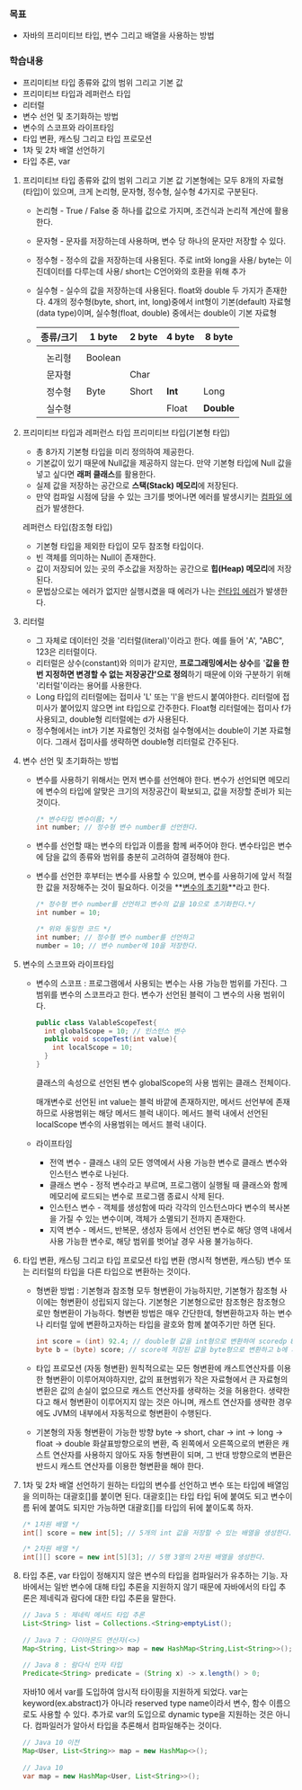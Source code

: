 ### 목표

- 자바의 프리미티브 타입, 변수 그리고 배열을 사용하는 방법

### 학습내용

- 프리미티브 타입 종류와 값의 범위 그리고 기본 값
- 프리미티브 타입과 레퍼런스 타입
- 리터럴
- 변수 선언 및 초기화하는 방법
- 변수의 스코프와 라이프타임
- 타입 변환, 캐스팅 그리고 타입 프로모션
- 1차 및 2차 배열 선언하기
- 타입 추론, var

1. 프리미티브 타입 종류와 값의 범위 그리고 기본 값
   기본형에는 모두 8개의 자료형(타입)이 있으며, 크게 논리형, 문자형, 정수형, 실수형 4가지로 구분된다.

   - 논리형 - True / False 중 하나를 값으로 가지며, 조건식과 논리적 계산에 활용한다.

   - 문자형 - 문자를 저장하는데 사용하며, 변수 당 하나의 문자만 저장할 수 있다.

   - 정수형 - 정수의 값을 저장하는데 사용된다. 주로 int와 long을 사용/ byte는 이진데이터를 다루는데 사용/ short는 C언어와의 호환을 위해 추가

   - 실수형 - 실수의 값을 저장하는데 사용된다. float와 double 두 가지가 존재한다.
     4개의 정수형(byte, short, int, long)중에서 int형이 기본(default) 자료형(data type)이며, 실수형(float, double) 중에서는 double이 기본 자료형

   - | 종류/크기 | 1 byte  | 2 byte | 4 byte  | 8 byte     |
     | :-------: | ------- | ------ | ------- | ---------- |
     |           |         |        |         |            |
     |  논리형   | Boolean |        |         |            |
     |  문자형   |         | Char   |         |            |
     |  정수형   | Byte    | Short  | **Int** | Long       |
     |  실수형   |         |        | Float   | **Double** |

2. 프리미티브 타입과 레퍼런스 타입
   프리미티브 타입(기본형 타입)

   - 총 8가지 기본형 타입을 미리 정의하여 제공한다.
   - 기본값이 있기 때문에 Null값을 제공하지 않는다. 만약 기본형 타입에 Null 값을 넣고 싶다면 **래퍼 클래스**를 활용한다. 
   - 실제 값을 저장하는 공간으로 **스택(Stack) 메모리**에 저장된다.
   - 만약 컴파일 시점에 담을 수 있는 크기를 벗어나면 에러를 발생시키는 <u>컴파일 에러</u>가 발생한다.

   레퍼런스 타입(참조형 타입)

   - 기본형 타입을 제외한 타입이 모두 참조형 타입이다.
   - 빈 객체를 의미하는 Null이 존재한다.
   - 값이 저장되어 있는 곳의 주소값을 저장하는 공간으로 **힙(Heap) 메모리**에 저장된다.
   - 문법상으로는 에러가 없지만 실행시켰을 때 에러가 나는 <u>런타입 에러</u>가 발생한다.

3. 리터럴

   - 그 자체로 데이터인 것을 '리터럴(literal)'이라고 한다. 예를 들어 'A', "ABC", 123은 리터럴이다. 
   - 리터럴은 상수(constant)와 의미가 같지만, **프로그래밍에서는 상수**를 '**값을 한 번 지정하면 변경할 수 없는 저장공간'으로 정의**하기 때문에 이와 구분하기 위해 '리터럴'이라는 용어를 사용한다.
   - Long 타입의 리터럴에는 접미사 'L' 또는 'l'을 반드시 붙여야한다. 리터럴에 접미사가 붙어있지 않으면 int 타입으로 간주한다. Float형 리터럴에는 접미사 f가 사용되고, double형 리터럴에는 d가 사용된다.
   - 정수형에서는 int가 기본 자료형인 것처럼 실수형에서는 double이 기본 자료형이다. 그래서 접미사를 생략하면 double형 리터럴로 간주된다.

4. 변수 선언 및 초기화하는 방법

   - 변수를 사용하기 위해서는 먼저 변수를 선언해야 한다. 변수가 선언되면 메모리에 변수의 타입에 알맞은 크기의 저장공간이 확보되고, 값을 저장할 준비가 되는 것이다.

     ```java
     /* 변수타입 변수이름; */
     int number; // 정수형 변수 number를 선언한다.
     ```

   - 변수를 선언할 때는 변수의 타입과 이름을 함께 써주어야 한다. 변수타입은 변수에 담을 값의 종류와 범위를 충분히 고려하여 결정해야 한다.

   - 변수를 선언한 후부터는 변수를 사용할 수 있으며, 변수를 사용하기에 앞서 적절한 값을 저장해주는 것이 필요하다. 이것을 **<u>변수의 초기화</u>**라고 한다.

     ```java
     /* 정수형 변수 number를 선언하고 변수의 값을 10으로 초기화한다.*/
     int number = 10;
     
     /* 위와 동일한 코드 */
     int number; // 정수형 변수 number를 선언하고
     number = 10; // 변수 number에 10을 저장한다.     
     ```

5. 변수의 스코프와 라이프타임

   - 변수의 스코프 : 프로그램에서 사용되는 변수는 사용 가능한 범위를 가진다. 그 범위를 변수의 스코프라고 한다. 변수가 선언된 블럭이 그 변수의 사용 범위이다.

     ```java
     public class ValableScopeTest{
       int globalScope = 10; // 인스턴스 변수
       public void scopeTest(int value){
         int localScope = 10;
       }
     }
     ```

     클래스의 속성으로 선언된 변수 globalScope의 사용 범위는 클래스 전체이다.

     매개변수로 선언된 int value는 블럭 바깥에 존재하지만, 메서드 선언부에 존재하므로 사용범위는 해당 메서드 블럭 내이다. 메서드 블럭 내에서 선언된 localScope 변수의 사용범위는 메서드 블럭 내이다. 

   - 라이프타임
     - 전역 변수 - 클래스 내의 모든 영역에서 사용 가능한 변수로 클래스 변수와 인스턴스 변수로 나뉜다.
     - 클래스 변수 - 정적 변수라고 부르며, 프로그램이 실행될 때 클래스와 함께 메모리에 로드되는 변수로 프로그램 종료시 삭제 된다.
     - 인스턴스 변수 - 객체를 생성함에 따라 각각의 인스턴스마다 변수의 복사본을 가질 수 있는 변수이며, 객체가 소멸되기 전까지 존재한다.
     - 지역 변수 - 메서드, 반복문, 생성자 등에서 선언된 변수로 해당 영역 내에서 사용 가능한 변수로, 해당 범위를 벗어날 경우 사용 불가능하다.

6. 타입 변환, 캐스팅 그리고 타입 프로모션
   타입 변환 (명시적 형변환, 캐스팅)
   변수 또는 리터럴의 타입을 다른 타입으로 변환하는 것이다.

   - 형변환 방법 : 기본형과 참조형 모두 형변환이 가능하지만, 기본형가 참조형 사이에는 형변환이 성립되지 않는다. 기본형은 기본형으로만 참조형은 참조형으로만 형변환이 가능하다. 형변환 방법은 매우 간단한데, 형변환하고자 하는 변수나 리터럴 앞에 변환하고자하는 타입을 괄호와 함께 붙여주기만 하면 된다.

     ```java
     int score = (int) 92.4; // double형 값을 int형으로 변환하여 scoredp 85가 저장된다.
     byte b = (byte) score; // score에 저장된 값을 byte형으로 변환하고 b에 저장된다.
     ```

   - 타입 프로모션 (자동 형변환)
     원칙적으로는 모든 형변환에 캐스트연산자를 이용한 형변환이 이루어져야하지만, 값의 표현범위가 작은 자료형에서 큰 자료형의 변환은 값의 손실이 없으므로 캐스트 연산자를 생략하는 것을 허용한다. 생략한다고 해서 형변환이 이루어지지 않는 것은 아니며, 캐스트 연산자를 생략한 경우에도 JVM의 내부에서 자동적으로 형변환이 수행된다.
   - 기본형의 자동 형변환이 가능한 방향
     byte -> short, char -> int -> long -> float -> double
     화살표방향으로의 변환, 즉 왼쪽에서 오른쪽으로의 변환은 캐스트 연산자를 사용하지 않아도 자동 형변환이 되며, 그 반대 방향으로의 변환은 반드시 캐스트 연산자를 이용한 형변환을 해야 한다.

7. 1차 및 2차 배열 선언하기
   원하는 타입의 변수를 선언하고 변수 또는 타입에 배열임을 의미하는 대괄호[]를 붙이면 된다. 대괄호[]는 타입 타입 뒤에 붙여도 되고 변수이름 뒤에 붙여도 되지만 가능하면 대괄호[]를 타입의 뒤에 붙이도록 하자.

   ```java
   /* 1차원 배열 */
   int[] score = new int[5]; // 5개의 int 값을 저장할 수 있는 배열을 생성한다.
   
   /* 2차원 배열 */
   int[][] score = new int[5][3]; // 5행 3열의 2차원 배열을 생성한다.
   ```

8. 타입 추론, var
   타입이 정해지지 않은 변수의 타입을 컴파일러가 유추하는 기능. 자바에서는 일반 변수에 대해 타입 추론을 지원하지 않기 때문에 자바에서의 타입 추론은 제네릭과 람다에 대한 타입 추론을 말한다.

   ```java
   // Java 5 : 제네릭 메서드 타입 추론
   List<String> list = Collections.<String>emptyList();
    
   // Java 7 : 다이아몬드 연산자(<>)
   Map<String, List<String>> map = new HashMap<String,List<String>>();
    
   // Java 8 : 람다식 인자 타입
   Predicate<String> predicate = (String x) -> x.length() > 0;
   ```

   자바10 에서 var를 도입하여 암시적 타이핑을 지원하게 되었다. var는 keyword(ex.abstract)가 아니라 reserved type name이라서 변수, 함수 이름으로도 사용할 수 있다. 추가로 var의 도입으로 dynamic type을 지원하는 것은 아니다. 컴파일러가 알아서 타입을 추론해서 컴파일해주는 것이다.

   ```java
   // Java 10 이전
   Map<User, List<String>> map = new HashMap<>();
    
   // Java 10
   var map = new HashMap<User, List<String>>();
   ```